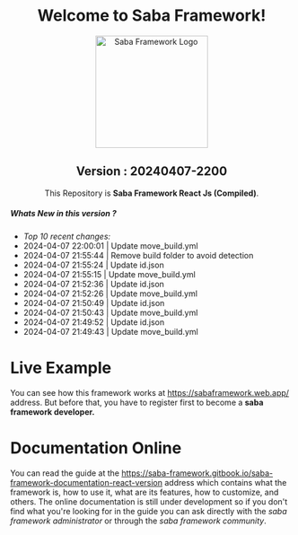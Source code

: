 <div style="text-align:center;">

# Welcome to Saba Framework!

<div style="text-align:center;">
  <img src="https://res.cloudinary.com/insaba/image/upload/v1700625287/saba_framework/logo_saba_framework_gqw72y.png" alt="Saba Framework Logo" width="200">
</div>

## Version : <span style="display:none">**version**</span>20240407-2200<span style="display:none">**version_end**</span>

This Repository is **Saba Framework React Js (Compiled)**.

</div>

##### Whats New in this version ?

<span style="display:none">**changes**</span>
- _Top 10 recent changes:_ 
- 2024-04-07 22:00:01 | Update move_build.yml
- 2024-04-07 21:55:44 | Remove build folder to avoid detection
- 2024-04-07 21:55:24 | Update id.json
- 2024-04-07 21:55:15 | Update move_build.yml
- 2024-04-07 21:52:36 | Update id.json
- 2024-04-07 21:52:26 | Update move_build.yml
- 2024-04-07 21:50:49 | Update id.json
- 2024-04-07 21:50:43 | Update move_build.yml
- 2024-04-07 21:49:52 | Update id.json
- 2024-04-07 21:49:43 | Update move_build.yml<span style="display:none">**changes_end**</span>

# Live Example

You can see how this framework works at https://sabaframework.web.app/ address. But before that, you have to register first to become a **saba framework developer.**

# Documentation Online

You can read the guide at the https://saba-framework.gitbook.io/saba-framework-documentation-react-version address which contains what the framework is, how to use it, what are its features, how to customize, and others. The online documentation is still under development so if you don't find what you're looking for in the guide you can ask directly with the _saba framework administrator_ or through the _saba framework community_.
